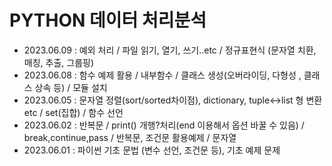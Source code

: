 # PYTHON 데이터 처리분석

+ 2023.06.09 : 예외 처리 / 파일 읽기, 열기, 쓰기..etc / 정규표현식 (문자열 치환, 매칭, 추출, 그룹핑)
+ 2023.06.08 : 함수 예제 활용 / 내부함수 / 클래스 생성(오버라이딩, 다형성 , 클래스 상속 등) / 모듈 설치
+ 2023.06.05 : 문자열 정렬(sort/sorted차이점), dictionary, tuple<->list 형 변환 etc / set(집합) / 함수 선언
+ 2023.06.02 : 반복문 / print() 개행?처리(end 이용해서 옵션 바꿀 수 있음) / break,continue,pass / 반복문, 조건문 활용예제 / 문자열
+ 2023.06.01 : 파이썬 기초 문법 (변수 선언, 조건문 등), 기초 예제 문제